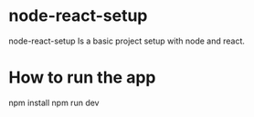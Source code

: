 # node-react-setup
node-react-setup Is a basic project setup with node and react.

# How to run the app
npm install
npm run dev
